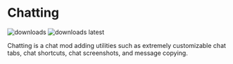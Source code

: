 # Chatting

<a href="https://github.com/W-OVERFLOW/Chatting/releases" target="_blank"></a>
<img alt="downloads" src="https://img.shields.io/github/downloads/W-OVERFLOW/Chatting/total?color=F5C400&style=for-the-badge" /> <img alt="downloads latest" src="https://img.shields.io/github/downloads-pre/W-OVERFLOW/Chatting/latest/total?color=F5C400&style=for-the-badge" />

Chatting is a chat mod adding utilities such as extremely customizable chat tabs, chat shortcuts, chat screenshots, and message copying.

